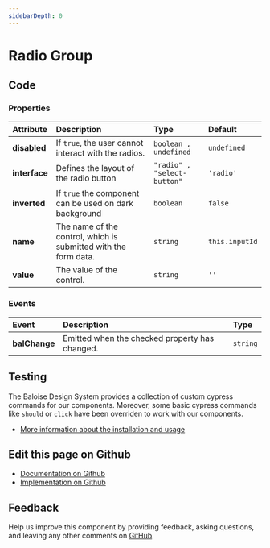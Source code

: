 ```yaml
---
sidebarDepth: 0
---
```



# Radio Group




<ClientOnly><docs-component-tabs></docs-component-tabs></ClientOnly>

<!-- docs:child of bal-radio -->


## Code



### Properties


| Attribute     | Description                                                     | Type                                   | Default                   |
| :------------ | :-------------------------------------------------------------- | :------------------------------------- | :------------------------ |
| **disabled**  | If `true`, the user cannot interact with the radios.            | <code>boolean , undefined</code>       | <code>undefined</code>    |
| **interface** | Defines the layout of the radio button                          | <code>"radio" , "select-button"</code> | <code>'radio'</code>      |
| **inverted**  | If `true` the component can be used on dark background          | <code>boolean</code>                   | <code>false</code>        |
| **name**      | The name of the control, which is submitted with the form data. | <code>string</code>                    | <code>this.inputId</code> |
| **value**     | The value of the control.                                       | <code>string</code>                    | <code>''</code>           |

### Events


| Event         | Description                                    | Type                |
| :------------ | :--------------------------------------------- | :------------------ |
| **balChange** | Emitted when the checked property has changed. | <code>string</code> |

## Testing

The Baloise Design System provides a collection of custom cypress commands for our components. Moreover, some basic cypress commands like `should` or `click` have been overriden to work with our components.

- [More information about the installation and usage](/components/tooling/testing.html)



## Edit this page on Github

* [Documentation on Github](https://github.com/baloise/design-system/blob/master/docs/src/components/components/bal-radio-group.md)
* [Implementation on Github](https://github.com/baloise/design-system/blob/master/packages/components/src/components/bal-radio-group)

## Feedback

Help us improve this component by providing feedback, asking questions, and leaving any other comments on [GitHub](https://github.com/baloise/design-system/issues/new).

